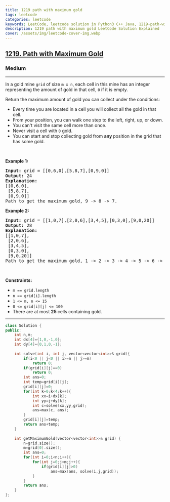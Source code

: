 ```yaml
---
title: 1219 path with maximum gold
tags: leetcode
categories: leetcode
keywords: LeetCode, leetcode solution in Python3 C++ Java, 1219-path-with-maximum-gold solution
description: 1219 path with maximum gold LeetCode Solution Explained
cover: /assets/img/leetcode-cover-img.webp
---
```



<h2><a href="https://leetcode.com/problems/path-with-maximum-gold/">1219. Path with Maximum Gold</a></h2><h3>Medium</h3><hr><div><p>In a gold mine <code>grid</code> of size <code>m x n</code>, each cell in this mine has an integer representing the amount of gold in that cell, <code>0</code> if it is empty.</p>

<p>Return the maximum amount of gold you can collect under the conditions:</p>

<ul>
	<li>Every time you are located in a cell you will collect all the gold in that cell.</li>
	<li>From your position, you can walk one step to the left, right, up, or down.</li>
	<li>You can't visit the same cell more than once.</li>
	<li>Never visit a cell with <code>0</code> gold.</li>
	<li>You can start and stop collecting gold from <strong>any </strong>position in the grid that has some gold.</li>
</ul>

<p>&nbsp;</p>
<p><strong>Example 1:</strong></p>

<pre><strong>Input:</strong> grid = [[0,6,0],[5,8,7],[0,9,0]]
<strong>Output:</strong> 24
<strong>Explanation:</strong>
[[0,6,0],
 [5,8,7],
 [0,9,0]]
Path to get the maximum gold, 9 -&gt; 8 -&gt; 7.
</pre>

<p><strong>Example 2:</strong></p>

<pre><strong>Input:</strong> grid = [[1,0,7],[2,0,6],[3,4,5],[0,3,0],[9,0,20]]
<strong>Output:</strong> 28
<strong>Explanation:</strong>
[[1,0,7],
 [2,0,6],
 [3,4,5],
 [0,3,0],
 [9,0,20]]
Path to get the maximum gold, 1 -&gt; 2 -&gt; 3 -&gt; 4 -&gt; 5 -&gt; 6 -&gt; 7.
</pre>

<p>&nbsp;</p>
<p><strong>Constraints:</strong></p>

<ul>
	<li><code>m == grid.length</code></li>
	<li><code>n == grid[i].length</code></li>
	<li><code>1 &lt;= m, n &lt;= 15</code></li>
	<li><code>0 &lt;= grid[i][j] &lt;= 100</code></li>
	<li>There are at most <strong>25 </strong>cells containing gold.</li>
</ul>
</div>

---




```cpp
class Solution {
public:
    int n,m;
    int dx[4]={1,0,-1,0};
    int dy[4]={0,1,0,-1};
    
    int solve(int i, int j, vector<vector<int>>& grid){
        if(i<0 || j<0 || i>=n || j>=m)
            return 0;
        if(grid[i][j]==0)
            return 0;
        int ans=0;
        int temp=grid[i][j];
        grid[i][j]=0;
        for(int k=0;k<4;k++){
            int xx=i+dx[k];
            int yy=j+dy[k];
            int c=solve(xx,yy,grid);
            ans=max(c, ans);
        }
        grid[i][j]=temp;
        return ans+temp;
    }
    
    int getMaximumGold(vector<vector<int>>& grid) {
        n=grid.size();
        m=grid[0].size();
        int ans=0;
        for(int i=0;i<n;i++){
            for(int j=0;j<m;j++){
                if(grid[i][j]>0)
                    ans=max(ans, solve(i,j,grid));
            }
        }
        return ans;
    }
};
```
